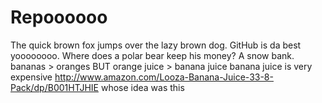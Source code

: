Repoooooo
=============
The quick brown fox jumps over the lazy brown dog.
GitHub is da best yoooooooo.
Where does a polar bear keep his money?
A snow bank.
bananas > oranges
BUT
orange juice > banana juice
banana juice is very expensive
http://www.amazon.com/Looza-Banana-Juice-33-8-Pack/dp/B001HTJHIE
whose idea was this
